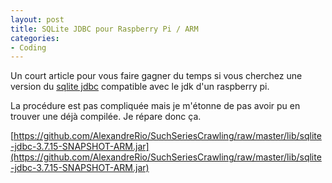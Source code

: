 ```yaml
---
layout: post
title: SQLite JDBC pour Raspberry Pi / ARM
categories:
- Coding
---
```


Un court article pour vous faire gagner du temps si vous cherchez une version du [sqlite jdbc](https://bitbucket.org/xerial/sqlite-jdbc) compatible avec le jdk d'un raspberry pi.

La procédure est pas compliquée mais je m'étonne de pas avoir pu en trouver une déjà compilée. Je répare donc ça.

[https://github.com/AlexandreRio/SuchSeriesCrawling/raw/master/lib/sqlite-jdbc-3.7.15-SNAPSHOT-ARM.jar](https://github.com/AlexandreRio/SuchSeriesCrawling/raw/master/lib/sqlite-jdbc-3.7.15-SNAPSHOT-ARM.jar)
